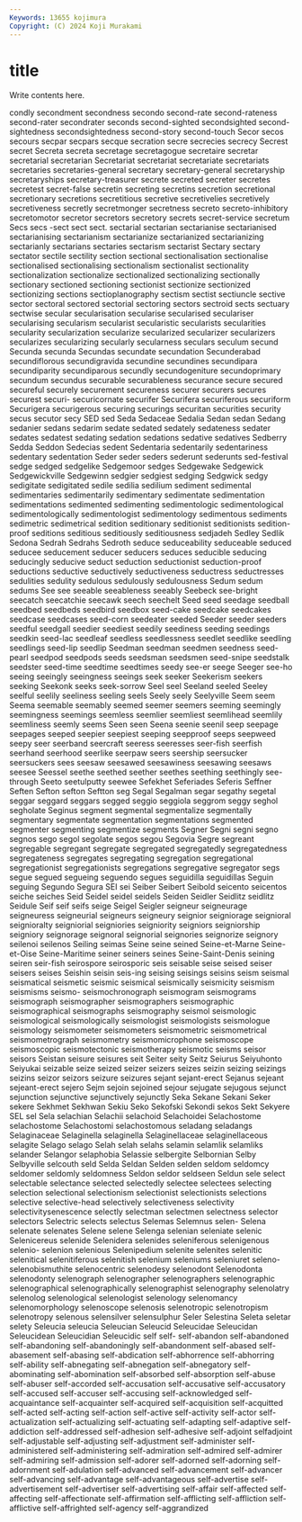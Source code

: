 ```yaml
---
Keywords: 13655 kojimura
Copyright: (C) 2024 Koji Murakami
---
```


# title

Write contents here.



condly secondment secondness secondo second-rate second-rateness second-rater secondrater
seconds second-sighted secondsighted second-sightedness secondsightedness second-story second-touch Secor secos secours
secpar secpars secque secration secre secrecies secrecy Secrest secret Secreta
secreta secretage secretagogue secretaire secretar secretarial secretarian Secretariat secretariat secretariate
secretariats secretaries secretaries-general secretary secretary-general secretaryship secretaryships secretary-treasurer secrete secreted
secreter secretes secretest secret-false secretin secreting secretins secretion secretional secretionary
secretions secretitious secretive secretivelies secretively secretiveness secretly secretmonger secretness secreto
secreto-inhibitory secretomotor secretor secretors secretory secrets secret-service secretum Secs secs
-sect sect sect. sectarial sectarian sectarianise sectarianised sectarianising sectarianism sectarianize
sectarianized sectarianizing sectarianly sectarians sectaries sectarism sectarist Sectary sectary sectator
sectile sectility section sectional sectionalisation sectionalise sectionalised sectionalising sectionalism sectionalist
sectionality sectionalization sectionalize sectionalized sectionalizing sectionally sectionary sectioned sectioning sectionist
sectionize sectionized sectionizing sections sectioplanography sectism sectist sectiuncle sective sector
sectoral sectored sectorial sectoring sectors sectroid sects sectuary sectwise secular
secularisation secularise secularised seculariser secularising secularism secularist secularistic secularists secularities
secularity secularization secularize secularized secularizer secularizers secularizes secularizing secularly secularness
seculars seculum secund Secunda secunda Secundas secundate secundation Secunderabad secundiflorous
secundigravida secundine secundines secundipara secundiparity secundiparous secundly secundogeniture secundoprimary secundum
secundus securable securableness securance secure secured secureful securely securement secureness
securer securers secures securest securi- securicornate securifer Securifera securiferous securiform
Securigera securigerous securing securings securitan securities security secus secutor secy
SED sed Seda Sedaceae Sedalia Sedan sedan Sedang sedanier sedans
sedarim sedate sedated sedately sedateness sedater sedates sedatest sedating sedation
sedations sedative sedatives Sedberry Sedda Seddon Sedecias sedent Sedentaria sedentarily
sedentariness sedentary sedentation Seder seder seders sederunt sederunts sed-festival sedge
sedged sedgelike Sedgemoor sedges Sedgewake Sedgewick Sedgewickville Sedgewinn sedgier sedgiest
sedging Sedgwick sedgy sedigitate sedigitated sedile sedilia sedilium sediment sedimental
sedimentaries sedimentarily sedimentary sedimentate sedimentation sedimentations sedimented sedimenting sedimentologic sedimentological
sedimentologically sedimentologist sedimentology sedimentous sediments sedimetric sedimetrical sedition seditionary seditionist
seditionists sedition-proof seditions seditious seditiously seditiousness sedjadeh Sedley Sedlik Sedona
Sedrah Sedrahs Sedroth seduce seduceability seduceable seduced seducee seducement seducer
seducers seduces seducible seducing seducingly seducive seduct seduction seductionist seduction-proof
seductions seductive seductively seductiveness seductress seductresses sedulities sedulity sedulous sedulously
sedulousness Sedum sedum sedums See see seeable seeableness seeably Seebeck
see-bright seecatch seecatchie seecawk seech seechelt Seed seed seedage seedball
seedbed seedbeds seedbird seedbox seed-cake seedcake seedcakes seedcase seedcases seed-corn
seedeater seeded Seeder seeder seeders seedful seedgall seedier seediest seedily
seediness seeding seedings seedkin seed-lac seedleaf seedless seedlessness seedlet seedlike
seedling seedlings seed-lip seedlip Seedman seedman seedmen seedness seed-pearl seedpod
seedpods seeds seedsman seedsmen seed-snipe seedstalk seedster seed-time seedtime seedtimes
seedy see-er seege Seeger see-ho seeing seeingly seeingness seeings seek
seeker Seekerism seekers seeking Seekonk seeks seek-sorrow Seel seel Seeland
seeled Seeley seelful seelily seeliness seeling seels Seely seely Seelyville
Seem seem Seema seemable seemably seemed seemer seemers seeming seemingly
seemingness seemings seemless seemlier seemliest seemlihead seemlily seemliness seemly seems
Seen seen Seena seenie seenil seep seepage seepages seeped seepier
seepiest seeping seepproof seeps seepweed seepy seer seerband seercraft seeress
seeresses seer-fish seerfish seerhand seerhood seerlike seerpaw seers seership seersucker
seersuckers sees seesaw seesawed seesawiness seesawing seesaws seesee Seessel seethe
seethed seether seethes seething seethingly see-through Seeto seetulputty seewee Sefekhet
Seferiades Seferis Seffner Seften Sefton sefton Seftton seg Segal Segalman
segar segathy segetal seggar seggard seggars segged seggio seggiola seggrom
seggy seghol segholate Seginus segment segmental segmentalize segmentally segmentary segmentate
segmentation segmentations segmented segmenter segmenting segmentize segments Segner Segni segni
segno segnos sego segol segolate segos segou Segovia Segre segreant
segregable segregant segregate segregated segregatedly segregatedness segregateness segregates segregating segregation
segregational segregationist segregationists segregations segregative segregator segs segue segued segueing
seguendo segues seguidilla seguidillas Seguin seguing Segundo Segura SEI sei
Seiber Seibert Seibold seicento seicentos seiche seiches Seid Seidel seidel
seidels Seiden Seidler Seidlitz seidlitz Seidule Seif seif seifs seige
Seigel Seigler seigneur seigneurage seigneuress seigneurial seigneurs seigneury seignior seigniorage
seignioral seignioralty seigniorial seigniories seigniority seigniors seigniorship seigniory seignorage seignoral
seignorial seignories seignorize seignory seilenoi seilenos Seiling seimas Seine seine
seined Seine-et-Marne Seine-et-Oise Seine-Maritime seiner seiners seines Seine-Saint-Denis seining seiren
seir-fish seirospore seirosporic seis seisable seise seised seiser seisers seises
Seishin seisin seis-ing seising seisings seisins seism seismal seismatical seismetic
seismic seismical seismically seismicity seismism seismisms seismo- seismochronograph seismogram seismograms
seismograph seismographer seismographers seismographic seismographical seismographs seismography seismol seismologic seismological
seismologically seismologist seismologists seismologue seismology seismometer seismometers seismometric seismometrical seismometrograph
seismometry seismomicrophone seismoscope seismoscopic seismotectonic seismotherapy seismotic seisms seisor seisors
Seistan seisure seisures seit Seiter seity Seitz Seiurus Seiyuhonto Seiyukai
seizable seize seized seizer seizers seizes seizin seizing seizings seizins
seizor seizors seizure seizures sejant sejant-erect Sejanus sejeant sejeant-erect sejero
Sejm sejoin sejoined sejour sejugate sejugous sejunct sejunction sejunctive sejunctively
sejunctly Seka Sekane Sekani Seker sekere Sekhmet Sekhwan Sekiu Seko
Sekofski Sekondi sekos Sekt Sekyere SEL sel Sela selachian Selachii
selachoid Selachoidei Selachostome selachostome Selachostomi selachostomous seladang seladangs Selaginaceae Selaginella
selaginella Selaginellaceae selaginellaceous selagite Selago selago Selah selah selahs selamin
selamlik selamliks selander Selangor selaphobia Selassie selbergite Selbornian Selby Selbyville
selcouth seld Selda Seldan Selden selden seldom seldomcy seldomer seldomly
seldomness Seldon seldor seldseen Seldun sele select selectable selectance selected
selectedly selectee selectees selecting selection selectional selectionism selectionist selectionists selections
selective selective-head selectively selectiveness selectivity selectivitysenescence selectly selectman selectmen selectness
selector selectors Selectric selects selectus Selemas Selemnus selen- Selena selenate
selenates Selene selene Selenga selenian seleniate selenic Selenicereus selenide Selenidera
selenides seleniferous selenigenous selenio- selenion selenious Selenipedium selenite selenites selenitic
selenitical selenitiferous selenitish selenium seleniums seleniuret seleno- selenobismuthite selenocentric selenodesy
selenodont Selenodonta selenodonty selenograph selenographer selenographers selenographic selenographical selenographically selenographist
selenography selenolatry selenolog selenological selenologist selenology selenomancy selenomorphology selenoscope selenosis
selenotropic selenotropism selenotropy selenous selensilver selensulphur Seler Selestina Seleta seletar
selety Seleucia seleucia Seleucian Seleucid Seleucidae Seleucidan Seleucidean Seleucidian Seleucidic
self self- self-abandon self-abandoned self-abandoning self-abandoningly self-abandonment self-abased self-abasement self-abasing
self-abdication self-abhorrence self-abhorring self-ability self-abnegating self-abnegation self-abnegatory self-abominating self-abomination self-absorbed
self-absorption self-abuse self-abuser self-accorded self-accusation self-accusative self-accusatory self-accused self-accuser self-accusing
self-acknowledged self-acquaintance self-acquainter self-acquired self-acquisition self-acquitted self-acted self-acting self-action self-active
self-activity self-actor self-actualization self-actualizing self-actuating self-adapting self-adaptive self-addiction self-addressed self-adhesion
self-adhesive self-adjoint selfadjoint self-adjustable self-adjusting self-adjustment self-administer self-administered self-administering self-admiration
self-admired self-admirer self-admiring self-admission self-adorer self-adorned self-adorning self-adornment self-adulation self-advanced
self-advancement self-advancer self-advancing self-advantage self-advantageous self-advertise self-advertisement self-advertiser self-advertising self-affair
self-affected self-affecting self-affectionate self-affirmation self-afflicting self-affliction self-afflictive self-affrighted self-agency self-aggrandized
